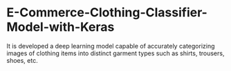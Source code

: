 # E-Commerce-Clothing-Classifier-Model-with-Keras
It is developed a deep learning model capable of accurately categorizing images of clothing items into distinct garment types such as shirts, trousers, shoes, etc.
